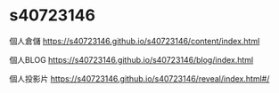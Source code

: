# s40723146
個人倉儲
https://s40723146.github.io/s40723146/content/index.html

個人BLOG
https://s40723146.github.io/s40723146/blog/index.html

個人投影片
https://s40723146.github.io/s40723146/reveal/index.html#/
